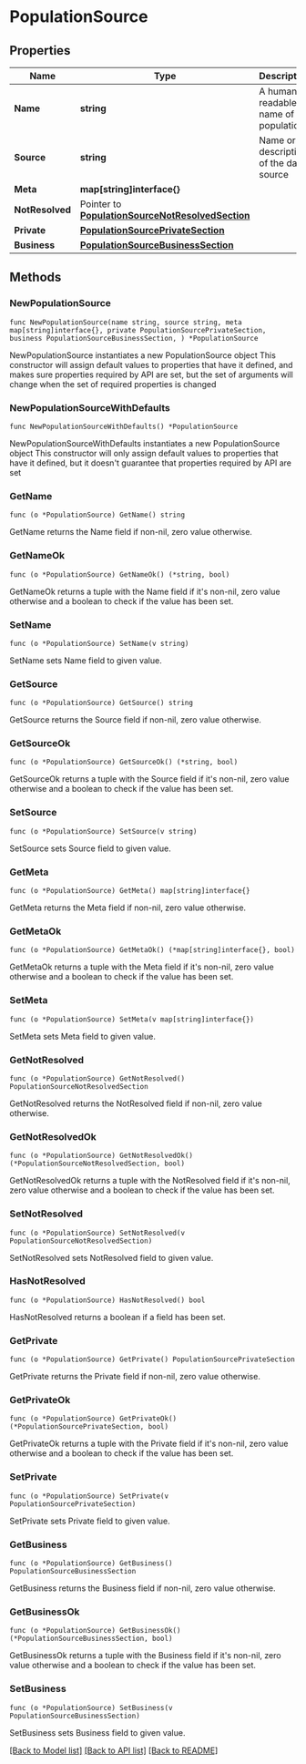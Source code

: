 # PopulationSource

## Properties

Name | Type | Description | Notes
------------ | ------------- | ------------- | -------------
**Name** | **string** | A humanly readable name of the population | 
**Source** | **string** | Name or description of the data source | 
**Meta** | **map[string]interface{}** |  | 
**NotResolved** | Pointer to [**PopulationSourceNotResolvedSection**](PopulationSourceNotResolvedSection.md) |  | [optional] 
**Private** | [**PopulationSourcePrivateSection**](PopulationSourcePrivateSection.md) |  | 
**Business** | [**PopulationSourceBusinessSection**](PopulationSourceBusinessSection.md) |  | 

## Methods

### NewPopulationSource

`func NewPopulationSource(name string, source string, meta map[string]interface{}, private PopulationSourcePrivateSection, business PopulationSourceBusinessSection, ) *PopulationSource`

NewPopulationSource instantiates a new PopulationSource object
This constructor will assign default values to properties that have it defined,
and makes sure properties required by API are set, but the set of arguments
will change when the set of required properties is changed

### NewPopulationSourceWithDefaults

`func NewPopulationSourceWithDefaults() *PopulationSource`

NewPopulationSourceWithDefaults instantiates a new PopulationSource object
This constructor will only assign default values to properties that have it defined,
but it doesn't guarantee that properties required by API are set

### GetName

`func (o *PopulationSource) GetName() string`

GetName returns the Name field if non-nil, zero value otherwise.

### GetNameOk

`func (o *PopulationSource) GetNameOk() (*string, bool)`

GetNameOk returns a tuple with the Name field if it's non-nil, zero value otherwise
and a boolean to check if the value has been set.

### SetName

`func (o *PopulationSource) SetName(v string)`

SetName sets Name field to given value.


### GetSource

`func (o *PopulationSource) GetSource() string`

GetSource returns the Source field if non-nil, zero value otherwise.

### GetSourceOk

`func (o *PopulationSource) GetSourceOk() (*string, bool)`

GetSourceOk returns a tuple with the Source field if it's non-nil, zero value otherwise
and a boolean to check if the value has been set.

### SetSource

`func (o *PopulationSource) SetSource(v string)`

SetSource sets Source field to given value.


### GetMeta

`func (o *PopulationSource) GetMeta() map[string]interface{}`

GetMeta returns the Meta field if non-nil, zero value otherwise.

### GetMetaOk

`func (o *PopulationSource) GetMetaOk() (*map[string]interface{}, bool)`

GetMetaOk returns a tuple with the Meta field if it's non-nil, zero value otherwise
and a boolean to check if the value has been set.

### SetMeta

`func (o *PopulationSource) SetMeta(v map[string]interface{})`

SetMeta sets Meta field to given value.


### GetNotResolved

`func (o *PopulationSource) GetNotResolved() PopulationSourceNotResolvedSection`

GetNotResolved returns the NotResolved field if non-nil, zero value otherwise.

### GetNotResolvedOk

`func (o *PopulationSource) GetNotResolvedOk() (*PopulationSourceNotResolvedSection, bool)`

GetNotResolvedOk returns a tuple with the NotResolved field if it's non-nil, zero value otherwise
and a boolean to check if the value has been set.

### SetNotResolved

`func (o *PopulationSource) SetNotResolved(v PopulationSourceNotResolvedSection)`

SetNotResolved sets NotResolved field to given value.

### HasNotResolved

`func (o *PopulationSource) HasNotResolved() bool`

HasNotResolved returns a boolean if a field has been set.

### GetPrivate

`func (o *PopulationSource) GetPrivate() PopulationSourcePrivateSection`

GetPrivate returns the Private field if non-nil, zero value otherwise.

### GetPrivateOk

`func (o *PopulationSource) GetPrivateOk() (*PopulationSourcePrivateSection, bool)`

GetPrivateOk returns a tuple with the Private field if it's non-nil, zero value otherwise
and a boolean to check if the value has been set.

### SetPrivate

`func (o *PopulationSource) SetPrivate(v PopulationSourcePrivateSection)`

SetPrivate sets Private field to given value.


### GetBusiness

`func (o *PopulationSource) GetBusiness() PopulationSourceBusinessSection`

GetBusiness returns the Business field if non-nil, zero value otherwise.

### GetBusinessOk

`func (o *PopulationSource) GetBusinessOk() (*PopulationSourceBusinessSection, bool)`

GetBusinessOk returns a tuple with the Business field if it's non-nil, zero value otherwise
and a boolean to check if the value has been set.

### SetBusiness

`func (o *PopulationSource) SetBusiness(v PopulationSourceBusinessSection)`

SetBusiness sets Business field to given value.



[[Back to Model list]](../README.md#documentation-for-models) [[Back to API list]](../README.md#documentation-for-api-endpoints) [[Back to README]](../README.md)


